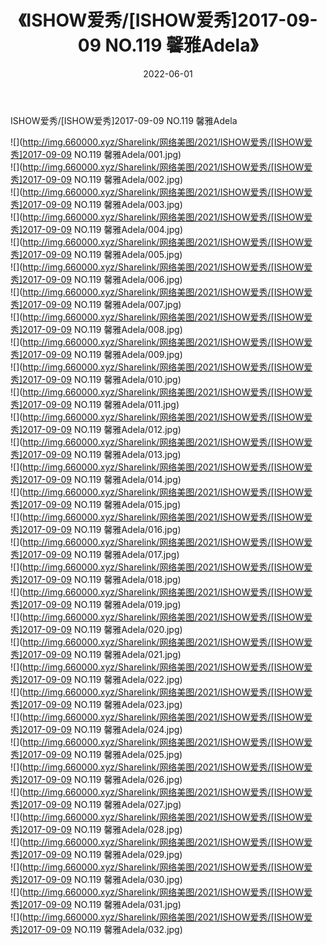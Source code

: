 ﻿---
layout: post
title:  《ISHOW爱秀/[ISHOW爱秀]2017-09-09 NO.119 馨雅Adela》
date:   2022-06-01
img: http://img.660000.xyz/Sharelink/网络美图/2021/ISHOW爱秀/[ISHOW爱秀]2017-09-09 NO.119 馨雅Adela/000.jpg
categories: [美女, 清纯, 唯美]
---

ISHOW爱秀/[ISHOW爱秀]2017-09-09 NO.119 馨雅Adela

 ![](http://img.660000.xyz/Sharelink/网络美图/2021/ISHOW爱秀/[ISHOW爱秀]2017-09-09 NO.119 馨雅Adela/001.jpg) <br>![](http://img.660000.xyz/Sharelink/网络美图/2021/ISHOW爱秀/[ISHOW爱秀]2017-09-09 NO.119 馨雅Adela/002.jpg) <br>![](http://img.660000.xyz/Sharelink/网络美图/2021/ISHOW爱秀/[ISHOW爱秀]2017-09-09 NO.119 馨雅Adela/003.jpg) <br>![](http://img.660000.xyz/Sharelink/网络美图/2021/ISHOW爱秀/[ISHOW爱秀]2017-09-09 NO.119 馨雅Adela/004.jpg) <br>![](http://img.660000.xyz/Sharelink/网络美图/2021/ISHOW爱秀/[ISHOW爱秀]2017-09-09 NO.119 馨雅Adela/005.jpg) <br>![](http://img.660000.xyz/Sharelink/网络美图/2021/ISHOW爱秀/[ISHOW爱秀]2017-09-09 NO.119 馨雅Adela/006.jpg) <br>![](http://img.660000.xyz/Sharelink/网络美图/2021/ISHOW爱秀/[ISHOW爱秀]2017-09-09 NO.119 馨雅Adela/007.jpg) <br>![](http://img.660000.xyz/Sharelink/网络美图/2021/ISHOW爱秀/[ISHOW爱秀]2017-09-09 NO.119 馨雅Adela/008.jpg) <br>![](http://img.660000.xyz/Sharelink/网络美图/2021/ISHOW爱秀/[ISHOW爱秀]2017-09-09 NO.119 馨雅Adela/009.jpg) <br>![](http://img.660000.xyz/Sharelink/网络美图/2021/ISHOW爱秀/[ISHOW爱秀]2017-09-09 NO.119 馨雅Adela/010.jpg) <br>![](http://img.660000.xyz/Sharelink/网络美图/2021/ISHOW爱秀/[ISHOW爱秀]2017-09-09 NO.119 馨雅Adela/011.jpg) <br>![](http://img.660000.xyz/Sharelink/网络美图/2021/ISHOW爱秀/[ISHOW爱秀]2017-09-09 NO.119 馨雅Adela/012.jpg) <br>![](http://img.660000.xyz/Sharelink/网络美图/2021/ISHOW爱秀/[ISHOW爱秀]2017-09-09 NO.119 馨雅Adela/013.jpg) <br>![](http://img.660000.xyz/Sharelink/网络美图/2021/ISHOW爱秀/[ISHOW爱秀]2017-09-09 NO.119 馨雅Adela/014.jpg) <br>![](http://img.660000.xyz/Sharelink/网络美图/2021/ISHOW爱秀/[ISHOW爱秀]2017-09-09 NO.119 馨雅Adela/015.jpg) <br>![](http://img.660000.xyz/Sharelink/网络美图/2021/ISHOW爱秀/[ISHOW爱秀]2017-09-09 NO.119 馨雅Adela/016.jpg) <br>![](http://img.660000.xyz/Sharelink/网络美图/2021/ISHOW爱秀/[ISHOW爱秀]2017-09-09 NO.119 馨雅Adela/017.jpg) <br>![](http://img.660000.xyz/Sharelink/网络美图/2021/ISHOW爱秀/[ISHOW爱秀]2017-09-09 NO.119 馨雅Adela/018.jpg) <br>![](http://img.660000.xyz/Sharelink/网络美图/2021/ISHOW爱秀/[ISHOW爱秀]2017-09-09 NO.119 馨雅Adela/019.jpg) <br>![](http://img.660000.xyz/Sharelink/网络美图/2021/ISHOW爱秀/[ISHOW爱秀]2017-09-09 NO.119 馨雅Adela/020.jpg) <br>![](http://img.660000.xyz/Sharelink/网络美图/2021/ISHOW爱秀/[ISHOW爱秀]2017-09-09 NO.119 馨雅Adela/021.jpg) <br>![](http://img.660000.xyz/Sharelink/网络美图/2021/ISHOW爱秀/[ISHOW爱秀]2017-09-09 NO.119 馨雅Adela/022.jpg) <br>![](http://img.660000.xyz/Sharelink/网络美图/2021/ISHOW爱秀/[ISHOW爱秀]2017-09-09 NO.119 馨雅Adela/023.jpg) <br>![](http://img.660000.xyz/Sharelink/网络美图/2021/ISHOW爱秀/[ISHOW爱秀]2017-09-09 NO.119 馨雅Adela/024.jpg) <br>![](http://img.660000.xyz/Sharelink/网络美图/2021/ISHOW爱秀/[ISHOW爱秀]2017-09-09 NO.119 馨雅Adela/025.jpg) <br>![](http://img.660000.xyz/Sharelink/网络美图/2021/ISHOW爱秀/[ISHOW爱秀]2017-09-09 NO.119 馨雅Adela/026.jpg) <br>![](http://img.660000.xyz/Sharelink/网络美图/2021/ISHOW爱秀/[ISHOW爱秀]2017-09-09 NO.119 馨雅Adela/027.jpg) <br>![](http://img.660000.xyz/Sharelink/网络美图/2021/ISHOW爱秀/[ISHOW爱秀]2017-09-09 NO.119 馨雅Adela/028.jpg) <br>![](http://img.660000.xyz/Sharelink/网络美图/2021/ISHOW爱秀/[ISHOW爱秀]2017-09-09 NO.119 馨雅Adela/029.jpg) <br>![](http://img.660000.xyz/Sharelink/网络美图/2021/ISHOW爱秀/[ISHOW爱秀]2017-09-09 NO.119 馨雅Adela/030.jpg) <br>![](http://img.660000.xyz/Sharelink/网络美图/2021/ISHOW爱秀/[ISHOW爱秀]2017-09-09 NO.119 馨雅Adela/031.jpg) <br>![](http://img.660000.xyz/Sharelink/网络美图/2021/ISHOW爱秀/[ISHOW爱秀]2017-09-09 NO.119 馨雅Adela/032.jpg) <br>